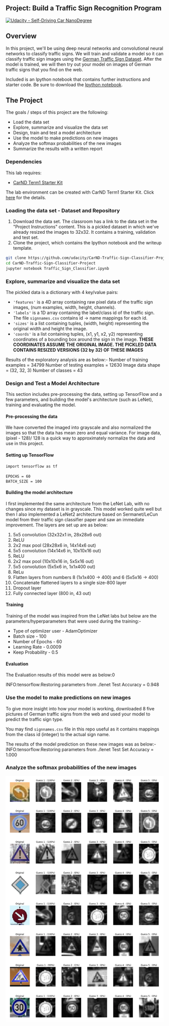 ## Project: Build a Traffic Sign Recognition Program
[![Udacity - Self-Driving Car NanoDegree](https://s3.amazonaws.com/udacity-sdc/github/shield-carnd.svg)](http://www.udacity.com/drive)

Overview
---
In this project, we'll be using deep neural networks and convolutional neural networks to classify traffic signs. We will train and validate a model so it can classify traffic sign images using the [German Traffic Sign Dataset](http://benchmark.ini.rub.de/?section=gtsrb&subsection=dataset). After the model is trained, we will then try out your model on images of German traffic signs that you find on the web.

Included is an Ipython notebook that contains further instructions 
and starter code. Be sure to download the [Ipython notebook](https://github.com/udacity/CarND-Traffic-Sign-Classifier-Project/blob/master/Traffic_Sign_Classifier.ipynb). 

The Project
---
The goals / steps of this project are the following:
* Load the data set
* Explore, summarize and visualize the data set
* Design, train and test a model architecture
* Use the model to make predictions on new images
* Analyze the softmax probabilities of the new images
* Summarize the results with a written report

### Dependencies
This lab requires:

* [CarND Term1 Starter Kit](https://github.com/udacity/CarND-Term1-Starter-Kit)

The lab environment can be created with CarND Term1 Starter Kit. Click [here](https://github.com/udacity/CarND-Term1-Starter-Kit/blob/master/README.md) for the details.

### Loading the data set - Dataset and Repository

1. Download the data set. The classroom has a link to the data set in the "Project Instructions" content. This is a pickled dataset in which we've already resized the images to 32x32. It contains a training, validation and test set.
2. Clone the project, which contains the Ipython notebook and the writeup template.
```sh
git clone https://github.com/udacity/CarND-Traffic-Sign-Classifier-Project
cd CarND-Traffic-Sign-Classifier-Project
jupyter notebook Traffic_Sign_Classifier.ipynb
```

### Explore, summarize and visualize the data set
The pickled data is a dictionary with 4 key/value pairs:

- `'features'` is a 4D array containing raw pixel data of the traffic sign images, (num examples, width, height, channels).
- `'labels'` is a 1D array containing the label/class id of the traffic sign. The file `signnames.csv` contains id -> name mappings for each id.
- `'sizes'` is a list containing tuples, (width, height) representing the original width and height the image.
- `'coords'` is a list containing tuples, (x1, y1, x2, y2) representing coordinates of a bounding box around the sign in the image. **THESE COORDINATES ASSUME THE ORIGINAL IMAGE. THE PICKLED DATA CONTAINS RESIZED VERSIONS (32 by 32) OF THESE IMAGES**

Results of the exploratory analysis are as below:-
Number of training examples = 34799
Number of testing examples = 12630
Image data shape = (32, 32, 3)
Number of classes = 43

### Design and Test a Model Architecture

This section includes pre-processing the data, setting up TensorFlow and a few parameters, and building the model's architecture (such as LeNet), training and evaluating the model.

#### Pre-processing the data
We have converted the imaged into grayscale and also normalized the images so that the data has mean zero and equal variance. For image data, (pixel - 128)/ 128 is a quick way to approximately normalize the data and use in this project.

#### Setting up TensorFlow
```
import tensorflow as tf

EPOCHS = 60
BATCH_SIZE = 100
```

#### Building the model architecture
I first implemented the same architecture from the LeNet Lab, with no changes since my dataset is in grayscale. This model worked quite well but then I also implemented a LeNet2 architecture based on Sermanet/LeCun model from their traffic sign classifier paper and saw an immediate improvement. The layers are set up are as below:

1. 5x5 convolution (32x32x1 in, 28x28x6 out)
2. ReLU
3. 2x2 max pool (28x28x6 in, 14x14x6 out)
4. 5x5 convolution (14x14x6 in, 10x10x16 out)
5. ReLU
6. 2x2 max pool (10x10x16 in, 5x5x16 out)
7. 5x5 convolution (5x5x6 in, 1x1x400 out)
8. ReLu
9. Flatten layers from numbers 8 (1x1x400 -> 400) and 6 (5x5x16 -> 400)
10. Concatenate flattened layers to a single size-800 layer
11. Dropout layer
12. Fully connected layer (800 in, 43 out)

#### Training
Training of the model was inspired from the LeNet labs but below are the parameters/hyperparameters that were used during the training:-
- Type of optimiizer user - AdamOptimizer
- Batch size - 100
- Number of Epochs - 60 
- Learning Rate - 0.0009
- Keep Probability - 0.5

#### Evaluation
The Evaluation results of this model were as below:0

INFO:tensorflow:Restoring parameters from ./lenet
Test Accuracy = 0.948

### Use the model to make predictions on new images
To give more insight into how your model is working, downloaded 8 five pictures of German traffic signs from the web and used your model to predict the traffic sign type.

You may find `signnames.csv` file in this repo useful as it contains mappings from the class id (integer) to the actual sign name.

The results of the model prediction on these new images was as below:-
INFO:tensorflow:Restoring parameters from ./lenet
Test Set Accuracy = 1.000

### Analyze the softmax probabilities of the new images

<img src="Softmax_images.png">